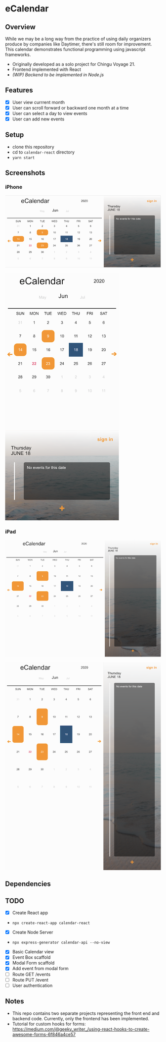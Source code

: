 # eCalendar

## Overview

While we may be a long way from the practice of using daily organizers produce by companies like Daytimer, there's still room for improvement. This calendar demonstrates functional programming using javascript frameworks.

- Originally developed as a solo project for Chingu Voyage 21.
- Frontend implemented with React
- _(WIP) Backend to be implemented in Node.js_

## Features

- [x] User view currrent month
- [x] User can scroll forward or backward one month at a time
- [x] User can select a day to view events
- [x] User can add new events

## Setup

- clone this repository
- cd to `calendar-react` directory
- `yarn start`

## Screenshots

### iPhone

![iPhone Landscape](screenshots/iPhoneLandscape.png)

![iPhone Portrait](screenshots/iPhonePortrait.png)

### iPad

![iPad Landscape](screenshots/iPadLandscape.png)

![iPad Portrait](screenshots/iPadPortrait.png)

## Dependencies

## TODO

- [x] Create React app

- `npx create-react-app calendar-react`

- [x] Create Node Server

- `npx express-generator calendar-api --no-view`

- [x] Basic Calendar view
- [x] Event Box scaffold
- [x] Modal Form scaffold
- [x] Add event from modal form
- [ ] Route GET /events
- [ ] Route PUT /event
- [ ] User authentication

## Notes

- This repo contains two separate projects representing the front end and backend code. Currently, only the frontend has been implemented.
- Tutorial for custom hooks for forms: https://medium.com/@geeky_writer_/using-react-hooks-to-create-awesome-forms-6f846a4ce57
